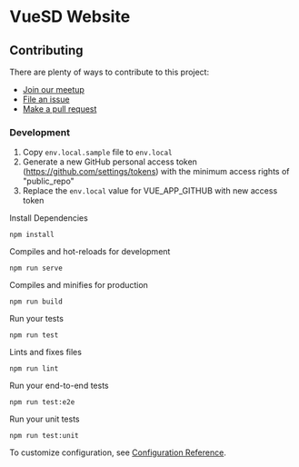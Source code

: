 # VueSD Website

## Contributing

There are plenty of ways to contribute to this project:

- [Join our meetup](https://www.meetup.com/sandiegojs/)
- [File an issue](https://cli.vuejs.org/config/)
- [Make a pull request](https://help.github.com/en/articles/creating-a-pull-request)

### Development

1. Copy `env.local.sample` file to `env.local`
2. Generate a new GitHub personal access token (https://github.com/settings/tokens) with the minimum access rights of "public_repo"
3. Replace the `env.local` value for VUE_APP_GITHUB with new access token

Install Dependencies

```
npm install
```

Compiles and hot-reloads for development

```
npm run serve
```

Compiles and minifies for production

```
npm run build
```

Run your tests

```
npm run test
```

Lints and fixes files

```
npm run lint
```

Run your end-to-end tests

```
npm run test:e2e
```

Run your unit tests

```
npm run test:unit
```

To customize configuration, see [Configuration Reference](https://cli.vuejs.org/config/).
